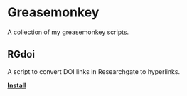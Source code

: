 # Greasemonkey #

A collection of my greasemonkey scripts.

## RGdoi ##
A script to convert DOI links in Researchgate to hyperlinks.

**[Install](https://greasyfork.org/en/scripts/21924-rgdoi)**
